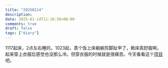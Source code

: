 ```yaml
---
title: "20250114"
description: 
date: 2025-01-14T11:16:58+08:00
comments: true
draft: false
tags: ["diary"]
---
```

1117起床，2点左右睡的，1023起，蒸个饭上床躺躺剪脚趾甲了，赖床真舒服啊，起来穿上衣服后感觉也没那么冷。但穿衣服的时候就是很痛苦。今天看看这个[项目](https://github.com/chen08209/FlClash)吧。